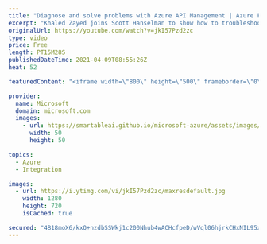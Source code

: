 ```yaml
---
title: "Diagnose and solve problems with Azure API Management | Azure Friday"
excerpt: "Khaled Zayed joins Scott Hanselman to show how to troubleshoot availability, performance, and policy issues in your API Management service using API Management Diagnostics.  0:00 – Introduction 3:43 – Demo: Troubleshooting Availability and Performance 7:49 – Demo: Troubleshooting Gateway Performance"
originalUrl: https://youtube.com/watch?v=jkI57Pzd2zc
type: video
price: Free
length: PT15M28S
publishedDateTime: 2021-04-09T08:55:26Z
heat: 52

featuredContent: "<iframe width=\"800\" height=\"500\" frameborder=\"0\" src=\"https://www.youtube.com/embed/jkI57Pzd2zc\" allow=\"accelerometer; autoplay; encrypted-media; gyroscope; picture-in-picture\" allowfullscreen></iframe>"

provider:
  name: Microsoft
  domain: microsoft.com
  images:
    - url: https://smartableai.github.io/microsoft-azure/assets/images/organizations/microsoft.com-50x50.jpg
      width: 50
      height: 50

topics:
  - Azure
  - Integration

images:
  - url: https://i.ytimg.com/vi/jkI57Pzd2zc/maxresdefault.jpg
    width: 1280
    height: 720
    isCached: true

secured: "4B18moX6/kxQ+nzdbSSWkj1c200Nhub4wACHcfpeD/wVql06hjrkCHxNIL95xyFmdo5YNTzcZb5PoGW+6qvz4/JIGsuu2yjvzAp5r3lb/YwXLt1PzLVafl8aAzyaL/dPfic76/cAKVCJmwGNb+8VIagGUUorcXRxfUm6e27UvvrOxm8PyU41m0x98EcHCpBGkLaVL5qlpzwDoZAlrWdwO+3oOQmS7/GP0xgmlbOCRhLf2KJbMcekss/g0Aegx+pynacn10dlM/GfdNUxI2o1gfjf9Vzb8KbxB4KM/ficwVO1/fcNGd0y3JDuQhcs2ZlqgOT9BRmaAdySn3m9facZqLRuXpmAaL/hNVh/xb2DXZZK4h1wVQsazd55joh9s1owaQkuzVLiMCIVFL0GDZbZZS/OiSWbm2jQ2crpQ1czZec=;v3dXgNC9tSmGhr6e3K5Waw=="
---
```


